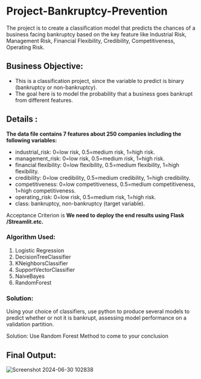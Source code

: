 # Project-Bankruptcy-Prevention
The project is to create a classification model that predicts the chances of a business facing bankruptcy based on the key feature like Industrial Risk, Management Risk, Financial Flexibility, Credibility, Competitiveness, Operating Risk. 

## Business Objective:

* This is a classification project, since the variable to predict is binary (bankruptcy or non-bankruptcy).
* The goal here is to model the probability that a business goes bankrupt from different features.

## Details :

**The data file contains 7 features about 250 companies including the following variables:**
* industrial_risk: 0=low risk, 0.5=medium risk, 1=high risk.
* management_risk: 0=low risk, 0.5=medium risk, 1=high risk.
* financial flexibility: 0=low flexibility, 0.5=medium flexibility, 1=high flexibility.
* credibility: 0=low credibility, 0.5=medium credibility, 1=high credibility.
* competitiveness: 0=low competitiveness, 0.5=medium competitiveness, 1=high competitiveness.
* operating_risk: 0=low risk, 0.5=medium risk, 1=high risk.
* class: bankruptcy, non-bankruptcy (target variable).

Acceptance Criterion is **We need to deploy the end results using Flask /Streamlit.etc.**

### Algorithm Used:
1. Logistic Regression
2. DecisionTreeClassifier
3. KNeighborsClassifier
4. SupportVectorClassifier
5. NaiveBayes
6. RandomForest

### Solution:
Using your choice of classifiers, use python to produce several models to predict whether or not it is bankrupt, assessing model performance on a validation partition.
>
Solution: Use Random Forest Method to come to your conclusion

## Final Output:
![Screenshot 2024-06-30 102838](https://github.com/abinashsahoo007/Project-Bankruptcy-Prevention/assets/174187930/d55bc237-6912-4a6f-922e-750721fbf3b3)
